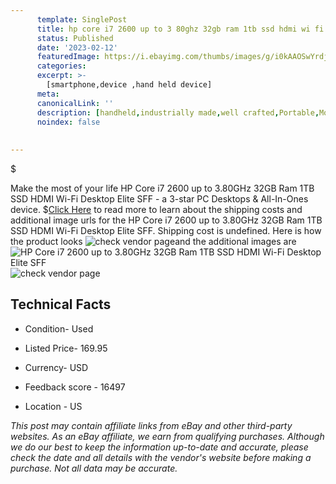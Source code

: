 ```yaml
---
      template: SinglePost
      title: hp core i7 2600 up to 3 80ghz 32gb ram 1tb ssd hdmi wi fi desktop elite sff
      status: Published
      date: '2023-02-12'
      featuredImage: https://i.ebayimg.com/thumbs/images/g/i0kAAOSwYrdjaXTn/s-l225.jpg
      categories: 
      excerpt: >-
        [smartphone,device ,hand held device]
      meta:
      canonicalLink: ''
      description: [handheld,industrially made,well crafted,Portable,Mobile,Compact,Convenient,Lightweight,Maneuverable,Man-portable,Miniature,Carriable,Hand-held,Light,Holdable,Transportable,Mobile device,Pocket-sized,On-the-go,Wireless,Cordless,Compact size,Convenient size, smartphone,device ,hand held device]
      noindex: false
      
        
---
```

$

Make the most of your life HP Core i7 2600 up to 3.80GHz 32GB Ram 1TB SSD HDMI Wi-Fi Desktop Elite SFF - a 3-star PC Desktops & All-In-Ones device.
$[Click Here](https://www.ebay.com/itm/155244721655?hash=item24254e75f7%3Ag%3Ai0kAAOSwYrdjaXTn&mkevt=1&mkcid=1&mkrid=711-53200-19255-0&campid=%253CePNCampaignId%253E&customid=%253CreferenceId%253E&toolid=10049) to read more to learn about the shipping costs and additional image urls for the HP Core i7 2600 up to 3.80GHz 32GB Ram 1TB SSD HDMI Wi-Fi Desktop Elite SFF. Shipping cost is undefined. Here is how the product looks ![check vendor page](https://i.ebayimg.com/thumbs/images/g/i0kAAOSwYrdjaXTn/s-l225.jpg)and the additional images are![HP Core i7 2600 up to 3.80GHz 32GB Ram 1TB SSD HDMI Wi-Fi Desktop Elite SFF](https://i.ebayimg.com/images/g/i0kAAOSwYrdjaXTn/s-l1200.jpg)![check vendor page](https://origin-galleryplus.ebayimg.com/ws/web/155244721655_2_0_1/225x225.jpg,https://origin-galleryplus.ebayimg.com/ws/web/155244721655_3_0_1/225x225.jpg,https://origin-galleryplus.ebayimg.com/ws/web/155244721655_4_0_1/225x225.jpg,https://origin-galleryplus.ebayimg.com/ws/web/155244721655_5_0_1/225x225.jpg,https://origin-galleryplus.ebayimg.com/ws/web/155244721655_6_0_1/225x225.jpg,https://origin-galleryplus.ebayimg.com/ws/web/155244721655_7_0_1/225x225.jpg,https://origin-galleryplus.ebayimg.com/ws/web/155244721655_8_0_1/225x225.jpg,https://origin-galleryplus.ebayimg.com/ws/web/155244721655_9_0_1/225x225.jpg)



 ## Technical Facts 



     
      

 - Condition- Used 


      

 - Listed Price- 169.95 


      

 - Currency- USD 


      

 - Feedback score - 16497 


      

 - Location - US 


      
      

 *_This post may contain affiliate links from eBay and other third-party websites. As an eBay affiliate, we earn from qualifying purchases. Although we do our best to keep the information up-to-date and accurate, please check the date and all details with the vendor's website before making a purchase. Not all data may be accurate._*






